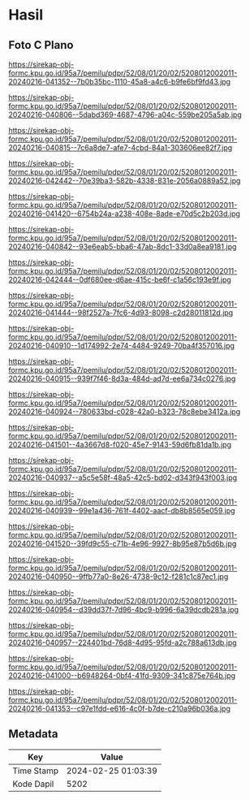 # Hasil

## Foto C Plano

https://sirekap-obj-formc.kpu.go.id/95a7/pemilu/pdpr/52/08/01/20/02/5208012002011-20240216-041352--7b0b35bc-1110-45a8-a4c6-b9fe6bf9fd43.jpg

https://sirekap-obj-formc.kpu.go.id/95a7/pemilu/pdpr/52/08/01/20/02/5208012002011-20240216-040806--5dabd369-4687-4796-a04c-559be205a5ab.jpg

https://sirekap-obj-formc.kpu.go.id/95a7/pemilu/pdpr/52/08/01/20/02/5208012002011-20240216-040815--7c6a8de7-afe7-4cbd-84a1-303606ee82f7.jpg

https://sirekap-obj-formc.kpu.go.id/95a7/pemilu/pdpr/52/08/01/20/02/5208012002011-20240216-042442--70e39ba3-582b-4338-831e-2056a0889a52.jpg

https://sirekap-obj-formc.kpu.go.id/95a7/pemilu/pdpr/52/08/01/20/02/5208012002011-20240216-041420--6754b24a-a238-408e-8ade-e70d5c2b203d.jpg

https://sirekap-obj-formc.kpu.go.id/95a7/pemilu/pdpr/52/08/01/20/02/5208012002011-20240216-040842--93e6eab5-bba6-47ab-8dc1-33d0a8ea9181.jpg

https://sirekap-obj-formc.kpu.go.id/95a7/pemilu/pdpr/52/08/01/20/02/5208012002011-20240216-042444--0df680ee-d6ae-415c-be6f-c1a56c193e9f.jpg

https://sirekap-obj-formc.kpu.go.id/95a7/pemilu/pdpr/52/08/01/20/02/5208012002011-20240216-041444--98f2527a-7fc6-4d93-8098-c2d28011812d.jpg

https://sirekap-obj-formc.kpu.go.id/95a7/pemilu/pdpr/52/08/01/20/02/5208012002011-20240216-040910--1d174992-2e74-4484-9249-70ba4f357016.jpg

https://sirekap-obj-formc.kpu.go.id/95a7/pemilu/pdpr/52/08/01/20/02/5208012002011-20240216-040915--939f7f46-8d3a-484d-ad7d-ee6a734c0276.jpg

https://sirekap-obj-formc.kpu.go.id/95a7/pemilu/pdpr/52/08/01/20/02/5208012002011-20240216-040924--780633bd-c028-42a0-b323-78c8ebe3412a.jpg

https://sirekap-obj-formc.kpu.go.id/95a7/pemilu/pdpr/52/08/01/20/02/5208012002011-20240216-041501--4a3667d8-f020-45e7-9143-59d6fb81da1b.jpg

https://sirekap-obj-formc.kpu.go.id/95a7/pemilu/pdpr/52/08/01/20/02/5208012002011-20240216-040937--a5c5e58f-48a5-42c5-bd02-d343f943f003.jpg

https://sirekap-obj-formc.kpu.go.id/95a7/pemilu/pdpr/52/08/01/20/02/5208012002011-20240216-040939--99e1a436-761f-4402-aacf-db8b8565e059.jpg

https://sirekap-obj-formc.kpu.go.id/95a7/pemilu/pdpr/52/08/01/20/02/5208012002011-20240216-041520--39fd9c55-c71b-4e96-9927-8b95e87b5d6b.jpg

https://sirekap-obj-formc.kpu.go.id/95a7/pemilu/pdpr/52/08/01/20/02/5208012002011-20240216-040950--9ffb77a0-8e26-4738-9c12-f281c1c87ec1.jpg

https://sirekap-obj-formc.kpu.go.id/95a7/pemilu/pdpr/52/08/01/20/02/5208012002011-20240216-040954--d39dd37f-7d96-4bc9-b996-6a39dcdb281a.jpg

https://sirekap-obj-formc.kpu.go.id/95a7/pemilu/pdpr/52/08/01/20/02/5208012002011-20240216-040957--224401bd-76d8-4d95-95fd-a2c788a613db.jpg

https://sirekap-obj-formc.kpu.go.id/95a7/pemilu/pdpr/52/08/01/20/02/5208012002011-20240216-041000--b6948264-0bf4-41fd-9309-341c875e764b.jpg

https://sirekap-obj-formc.kpu.go.id/95a7/pemilu/pdpr/52/08/01/20/02/5208012002011-20240216-041353--c97e1fdd-e616-4c0f-b7de-c210a96b036a.jpg


## Metadata

| Key        | Value               |
| ---------- | ------------------- |
| Time Stamp | 2024-02-25 01:03:39 |
| Kode Dapil | 5202                |



